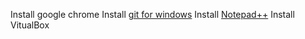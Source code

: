 Install google chrome
Install [git for windows](https://gitforwindows.org/) 
Install [Notepad++](https://notepad-plus-plus.org/)
Install VitualBox
<!--stackedit_data:
eyJoaXN0b3J5IjpbMTU2NDM5ODU1MywzNzcwMTQ0MjBdfQ==
-->